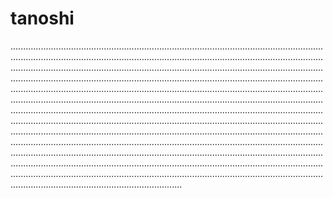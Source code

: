 # tanoshi
................................................................................................................................................................................................................................................................................................................................................................................................................................................................................................................................................................................................................................................................................................................................................................................................................................................................................................................................................................................................................................................................................................................................................................................................................................................................................................................................................................................................................................................................................................................................................................................................................................................................................................................................................